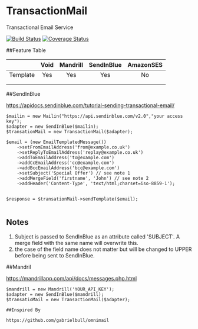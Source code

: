 # TransactionMail
Transactional Email Service

[![Build Status](https://travis-ci.org/guyradford/TransactionMail.svg?branch=master)](https://travis-ci.org/guyradford/transactionMail) [![Coverage Status](https://coveralls.io/repos/github/guyradford/transactionMail/badge.svg?branch=master)](https://coveralls.io/github/guyradford/transactionMail?branch=master)

##Feature Table

|          | Void | Mandrill | SendInBlue | AmazonSES |
|---------:|:----:|:--------:|:----------:|:---------:|
| Template |  Yes |    Yes   |      Yes   |     No    |
|          |      |          |            |           |
|          |      |          |            |           |


##SendInBlue

https://apidocs.sendinblue.com/tutorial-sending-transactional-email/

```
$mailin = new Mailin("https://api.sendinblue.com/v2.0","your access key");
$adapter = new SendInBlue($mailin);
$transationMail = new TransactionMail($adapter);
 
$email = (new EmailTemplatedMessage())
    ->setFromEmailAddress('from@example.co.uk')
    ->setReplyToEmailAddress('replay@example.co.uk')
    ->addToEmailAddress('to@example.com')
    ->addCcEmailAddress('cc@example.com')
    ->addBccEmailAddress('bcc@example.com')
    ->setSubject('Special Offer') // see note 1
    ->addMergeField('firstname', 'John') // see note 2
    ->addHeader('Content-Type', 'text/html;charset=iso-8859-1');
    
    
$response = $transationMail->sendTemplate($email);
 
```


Notes
---

1) Subject is passed to SendInBlue as an attribute called 'SUBJECT'. A merge field with the same name will overwrite this.
2) the case of the field name does not matter but will be changed to UPPER before being sent to SendInBlue.


##Mandril

https://mandrillapp.com/api/docs/messages.php.html

```
$mandrill = new Mandrill('YOUR_API_KEY');
$adapter = new SendInBlue($mandrill);
$transatioMail = new TransactionMail($adapter);

##Inspired By

https://github.com/gabrielbull/omnimail
